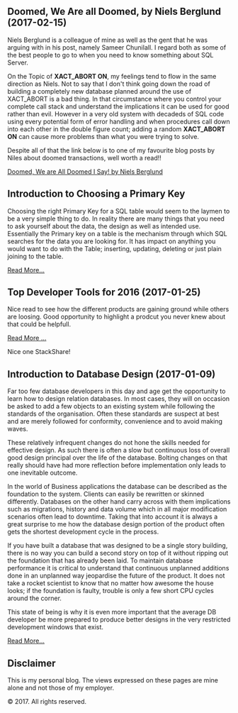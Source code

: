 
## Doomed, We Are all Doomed, by Niels Berglund (2017-02-15)

Niels Berglund is a colleague of mine as well as the gent that he was arguing with in his post, namely Sameer Chunilall.  I regard both as some of the best people to go to when you need to know something about SQL Server. 

On the Topic of **XACT_ABORT ON**, my feelings tend to flow in the same direction as Niels.  Not to say that I don't think going down the road of building a completely new database planned around the use of XACT_ABORT is a bad thing.  In that circumstance where you control your complete call stack and understand the implications it can be used for good rather than evil. However in a very old system with decadeds of SQL code using every potential form of error handling and when procedures call down into each other in the double figure count; adding a random **XACT_ABORT ON** can cause more problems than what you were trying to solve.

Despite all of that the link below is to one of my favourite blog posts by Niles about doomed transactions, well worth a read!!

[Doomed, We are All Doomed I Say! by Niels Berglund](http://www.nielsberglund.com/2017/01/27/doomed-we-are-all-doomed/)


## Introduction to Choosing a Primary Key

Choosing the right Primary Key for a SQL table would seem to the laymen to be a very simple thing to do. In reality there are many things that you need to ask yourself about the data, the design as well as intended use.
Essentially the Primary key on a table is the mechanism through which SQL searches for the data you are looking for. It has impact on anything you would want to do with the Table; inserting, updating, deleting or just plain joining to the table.

[Read More...](ChoosingAPrimaryKey.md)

## Top Developer Tools for 2016 (2017-01-25)

Nice read to see how the different products are gaining ground while others are loosing.  Good opportunity to highlight a prodcut you never knew about that could be helpfull.

[Read More ...](https://stackshare.io/posts/top-developer-tools-2016)

Nice one StackShare!

## Introduction to Database Design (2017-01-09)
Far too few database developers in this day and age get the opportunity to learn how to design relation databases.  In most cases, they will on occasion be asked to add a few objects to an existing system while following the standards of the organisation.  Often these standards are suspect at best and are merely followed for conformity, convenience and to avoid making waves. 

These relatively infrequent changes do not hone the skills needed for effective design.  As such there is often a slow but continuous loss of overall good design principal over the life of the database.  Bolting changes on that really should have had more reflection before implementation only leads to one inevitable outcome.

In the world of Business applications the database can be described as the foundation to the system.   Clients can easily be rewritten or skinned differently.  Databases on the other hand carry across with them implications such as migrations, history and data volume which in all major modification scenarios often lead to downtime.  Taking that into account it is always a great surprise to me how the database design portion of the product often gets the shortest development cycle in the process.

If you have built a database that was designed to be a single story building, there is no way you can build a second story on top of it without ripping out the foundation that has already been laid.  To maintain database performance it is critical to understand that continuous unplanned additions done in an unplanned way jeopardise the future of the product.  It does not take a rocket scientist to know that no matter how awesome the house looks; if the foundation is faulty, trouble is only a few short CPU cycles around the corner.

This state of being is why it is even more important that the average DB developer be more prepared to produce better designs in the very restricted development windows that exist.
 
[Read More...](IntroductionToDatabaseDesign.md)

## Disclaimer
This is my personal blog. The views expressed on these pages are mine alone and not those of my employer.

© 2017. All rights reserved.


